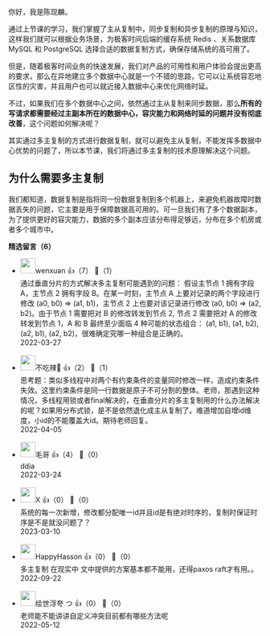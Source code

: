 你好，我是陈现麟。

通过上节课的学习，我们掌握了主从复制中，同步复制和异步复制的原理与知识，这样我们就可以根据业务场景，为极客时间后端的缓存系统 Redis 、关系数据库 MySQL 和 PostgreSQL 选择合适的数据复制方式，确保存储系统的高可用了。

但是，随着极客时间业务的快速发展，我们对产品的可用性和用户体验会提出更高的要求，那么在异地建立多个数据中心就是一个不错的思路，它可以让系统容忍地区性的灾害，并且用户也可以就近接入数据中心来优化网络时延。

不过，如果我们在多个数据中心之间，依然通过主从复制来同步数据，那么**所有的写请求都需要经过主副本所在的数据中心，容灾能力和网络时延的问题并没有彻底改善**，这个问题如何解决呢？

其实通过多主复制的方式进行数据复制，就可以避免主从复制，不能发挥多数据中心优势的问题了，所以本节课，我们将通过多主复制的技术原理解决这个问题。

## 为什么需要多主复制

我们都知道，数据复制是指将同一份数据复制到多个机器上，来避免机器故障时数据丢失的问题，它主要是用于保障数据高可用的。可一旦我们有了多个数据副本，为了提供更好的容灾能力，数据的多个副本应该分布得足够远，分布在多个机房或者多个城市中。
<div><strong>精选留言（6）</strong></div><ul>
<li><img src="https://static001.geekbang.org/account/avatar/00/11/df/3e/718d6f1b.jpg" width="30px"><span>wenxuan</span> 👍（7） 💬（1）<div>通过垂直分片的方式解决多主复制可能遇到的问题：
假设主节点 1 拥有字段 A，主节点 2 拥有字段 B。在某一时刻，主节点 A 上要对记录的两个字段进行修改 (a0, b0) =&gt; (a1, b1)，主节点 2 上也要对该记录进行修改 (a0, b0) =&gt; (a2, b2)。由于节点 1 需要把对 B 的修改转发到节点 2, 节点 2 需要把对 A 的修改转发到节点 1，A 和 B 最终至少面临 4 种可能的状态组合： (a1, b1), (a1, b2), (a2, b1), (a2, b2)，很难确定究哪一种组合是正确的。</div>2022-03-27</li><br/><li><img src="https://static001.geekbang.org/account/avatar/00/14/59/91/fa2d8bb2.jpg" width="30px"><span>不吃辣👾</span> 👍（2） 💬（1）<div>思考题：类似多线程中对两个有约束条件的变量同时修改一样，造成约束条件失效。这里约束条件是同一行数据是原子不可分割的整体。老师，那遇到这种情况，多线程用锁或者final解决的，在垂直分片的多主复制用的什么办法解决的呢？如果用分布式锁，是不是依然退化成主从复制了。难道增加自增id维度，小id的不能覆盖大id。期待老师回复。</div>2022-04-05</li><br/><li><img src="" width="30px"><span>毛哥</span> 👍（4） 💬（0）<div>ddia</div>2022-03-24</li><br/><li><img src="http://thirdwx.qlogo.cn/mmopen/vi_32/Q0j4TwGTfTKEDxLO0wLibic5WkVl1x7TIL0fsxX1zl2GbRjutYQ89fGRrv2VKJtNmmJb32iarbcHROlmW8SOQsHag/132" width="30px"><span>X</span> 👍（0） 💬（0）<div>系统的每一次新增，修改都分配唯一id并且id是有绝对时序的，复制时保证时序是不是就没问题了？</div>2023-03-10</li><br/><li><img src="https://static001.geekbang.org/account/avatar/00/2c/6b/6c/3e80afaf.jpg" width="30px"><span>HappyHasson</span> 👍（0） 💬（0）<div>多主复制  在现实中 文中提供的方案基本都不能用，还得paxos raft才有用。。</div>2022-09-22</li><br/><li><img src="https://static001.geekbang.org/account/avatar/00/1a/ea/5d/ccb4c205.jpg" width="30px"><span>绘世浮夸 つ</span> 👍（0） 💬（0）<div>老师能不能讲讲自定义冲突目前都有哪些方法呢</div>2022-05-12</li><br/>
</ul>